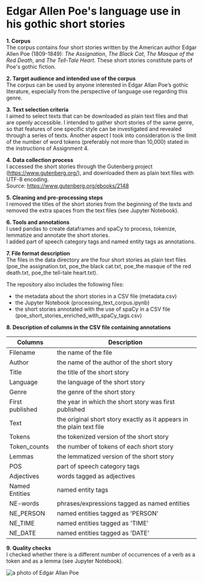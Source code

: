 # Edgar Allen Poe's language use in his gothic short stories<br>

**1. Corpus**<br>
The corpus contains four short stories written by the American author Edgar Allen Poe (1809-1849): *The Assignation*, *The Black Cat*, *The Masque of the Red Death*, and *The Tell-Tale Heart*. These short stories constitute parts of Poe's gothic fiction.<br>

**2. Target audience and intended use of the corpus**<br>
The corpus can be used by anyone interested in Edgar Allan Poe’s gothic literature, especially from the perspective of language use regarding this genre.<br>

**3. Text selection criteria**<br>
I aimed to select texts that can be downloaded as plain text files and that are openly accessible. I intended to gather short stories of the same genre, so that features of one specific style can be investigated and revealed through a series of texts. Another aspect I took into consideration is the limit of the number of word tokens (preferably not more than 10,000) stated in the instructions of Assignment 4. <br>

**4. Data collection process**<br>
I accessed the short stories through the Gutenberg project (https://www.gutenberg.org/), and downloaded them as plain text files with UTF-8 encoding. <br>
Source: https://www.gutenberg.org/ebooks/2148<br>

**5. Cleaning and pre-processing steps**<br>
I removed the titles of the short stories from the beginning of the texts and removed the extra spaces from the text files (see Jupyter Notebook).<br>

**6. Tools and annotations**<br>
I used pandas to create dataframes and spaCy to process, tokenize, lemmatize and annotate the short stories.<br>
I added part of speech category tags and named entity tags as annotations. <br>

**7. File format description**<br>
The files in the data directory are the four short stories as plain text files (poe_the assignation.txt, poe_the black cat.txt, poe_the masque of the red death.txt, poe_the tell-tale heart.txt). <br>

The repository also includes the following files: <br>
- the metadata about the short stories in a CSV file (metadata.csv) <br>
- the Jupyter Notebook (processing_text_corpus.ipynb) <br>
- the short stories annotated with the use of spaCy in a CSV file (poe_short_stories_enriched_with_spaCy_tags.csv) <br>

**8. Description of columns in the CSV file containing annotations**<br>

| Columns | Description |
| ------------- | ------------- |
| Filename | the name of the file |
| Author | the name of the author of the short story |
| Title | the title of the short story |
| Language | the language of the short story |
| Genre | the genre of the short story |
| First published | the year in which the short story was first published |
| Text | the original short story exactly as it appears in the plain text file |
| Tokens | the tokenized version of the short story |
| Token_counts | the number of tokens of each short story |
| Lemmas | the lemmatized version of the short story |
| POS | part of speech category tags |
| Adjectives | words tagged as adjectives |
| Named Entities | named entity tags |
| NE-words | phrases/expressions tagged as named entities |
| NE_PERSON | named entities tagged as 'PERSON' |
| NE_TIME | named entities tagged as 'TIME' |
| NE_DATE | named entities tagged as 'DATE' |

**9. Quality checks** <br>
I checked whether there is a different number of occurrences of a verb as a token and as a lemma (see Jupyter Notebook).

![a photo of Edgar Allan Poe](https://media.poetryfoundation.org/uploads/media/default/0001/21/bd5c888c4689e6cd3583bbe7575a1a2cad3487f6.jpeg?w=1274&h=&fit=max&key=3&sig=8d502e04711b2041ace345b267647ca4bfe0881cdc1ec890ddc9c8b0f81331c3&1274)
